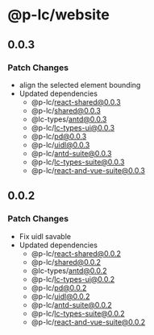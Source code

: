 # @p-lc/website

## 0.0.3

### Patch Changes

- align the selected element bounding
- Updated dependencies
  - @p-lc/react-shared@0.0.3
  - @p-lc/shared@0.0.3
  - @lc-types/antd@0.0.3
  - @p-lc/lc-types-ui@0.0.3
  - @p-lc/pd@0.0.3
  - @p-lc/uidl@0.0.3
  - @p-lc/antd-suite@0.0.3
  - @p-lc/lc-types-suite@0.0.3
  - @p-lc/react-and-vue-suite@0.0.3

## 0.0.2

### Patch Changes

- Fix uidl savable
- Updated dependencies
  - @p-lc/react-shared@0.0.2
  - @p-lc/shared@0.0.2
  - @lc-types/antd@0.0.2
  - @p-lc/lc-types-ui@0.0.2
  - @p-lc/pd@0.0.2
  - @p-lc/uidl@0.0.2
  - @p-lc/antd-suite@0.0.2
  - @p-lc/lc-types-suite@0.0.2
  - @p-lc/react-and-vue-suite@0.0.2
